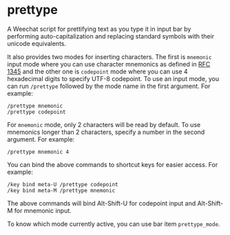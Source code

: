 prettype
========

A Weechat script for prettifying text as you type it in input bar by performing
auto-capitalization and replacing standard symbols with their unicode
equivalents.

It also provides two modes for inserting characters. The first is `mnemonic` input
mode where you can use character mnemonics as defined in [RFC 1345][] and the
other one is `codepoint` mode where you can use 4 hexadecimal digits to
specify UTF-8 codepoint. To use an input mode, you can run `/prettype`
followed by the mode name in the first argument. For example:

    /prettype mnemonic
    /prettype codepoint

For `mnemonic` mode, only 2 characters will be read by default. To use mnemonics
longer than 2 characters, specify a number in the second argument.
For example:

    /prettype mnemonic 4

You can bind the above commands to shortcut keys for easier access. For example:

    /key bind meta-U /prettype codepoint
    /key bind meta-M /prettype mnemonic

The above commands will bind Alt-Shift-U for codepoint input and Alt-Shift-M for
mnemonic input.

To know which mode currently active, you can use bar item `prettype_mode`.


[rfc 1345]: http://tools.ietf.org/html/rfc1345


